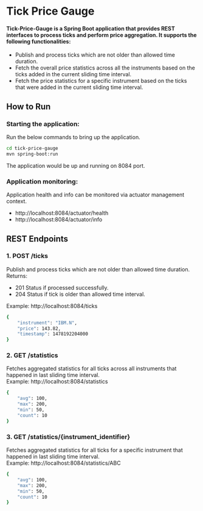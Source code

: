 # Tick Price Gauge
#### Tick-Price-Gauge is a Spring Boot application that provides REST interfaces to process ticks and perform price aggregation. It supports the following functionalities:
- Publish and process ticks which are not older than allowed time duration.
- Fetch the overall price statistics across all the instruments based on the ticks added in the current sliding time interval.
- Fetch the price statistics for a specific instrument based on the ticks that were added in the current sliding time interval.

## How to  Run

### Starting the application:
Run the below commands to bring up the application.
```bash
cd tick-price-gauge
mvn spring-boot:run
```
The application would be up and running on 8084 port.

### Application monitoring:
Application health and info can be monitored via actuator management context.
- http://localhost:8084/actuator/health
- http://localhost:8084/actuator/info  


## REST Endpoints

### 1.	POST  /ticks
Publish and process ticks which are not older than allowed time duration.  
Returns:  
- 201 Status if processed successfully.  
- 204 Status if tick is older than allowed time interval.  

Example: http://localhost:8084/ticks  
```bash
{
	"instrument": "IBM.N",
	"price": 143.82,
	"timestamp": 1478192204000
}
```

### 2.	GET  /statistics
Fetches aggregated statistics for all ticks across all instruments that happened in last sliding time interval.   
Example: http://localhost:8084/statistics  
```bash
{
	"avg": 100,
	"max": 200,
	"min": 50,
	"count": 10
}
```

### 3.	GET  /statistics/{instrument_identifier}
Fetches aggregated statistics for all ticks for a specific instrument that happened in last sliding time interval.     
Example: http://localhost:8084/statistics/ABC  
```bash
{
	"avg": 100,
	"max": 200,
	"min": 50,
	"count": 10
}
```